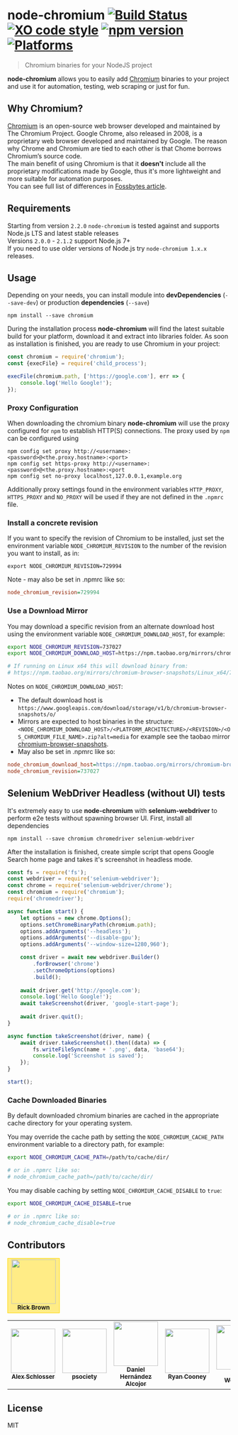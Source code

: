 # node-chromium [![Build Status](https://travis-ci.org/dtolstyi/node-chromium.svg?branch=master)](https://travis-ci.org/dtolstyi/node-chromium) [![XO code style](https://img.shields.io/badge/code_style-XO-blue.svg)](https://github.com/sindresorhus/xo) [![npm version](https://badge.fury.io/js/chromium.svg)](https://badge.fury.io/js/chromium) [![Platforms](https://img.shields.io/badge/platforms-Win/Linux/Mac-lightgrey.svg)](https://github.com/dtolstyi/node-chromium)
> Chromium binaries for your NodeJS project

**node-chromium** allows you to easily add [Chromium](https://www.chromium.org/) binaries to your project and use it for automation, testing, web scraping or just for fun.

## Why Chromium?
[Chromium](https://www.chromium.org/) is an open-source web browser developed and maintained by The Chromium Project. Google Chrome, also released in 2008, is a proprietary web browser developed and maintained by Google. The reason why Chrome and Chromium are tied to each other is that Chome borrows Chromium’s source code.  
The main benefit of using Chromium is that it **doesn't** include all the proprietary modifications made by Google, thus it's more lightweight and more suitable for automation purposes.  
You can see full list of differences in [Fossbytes article](https://fossbytes.com/difference-google-chrome-vs-chromium-browser/).

## Requirements

Starting from version `2.2.0` `node-chromium` is tested against and supports Node.js LTS and latest stable releases  
Versions `2.0.0` - `2.1.2` support Node.js 7+  
If you need to use older versions of Node.js try `node-chromium 1.x.x` releases.

## Usage
Depending on your needs, you can install module into **devDependencies** (`--save-dev`) or production **dependencies** (`--save`)

```
npm install --save chromium
```

During the installation process **node-chromium** will find the latest suitable build for your platform, download it and extract into libraries folder. As soon as installation is finished, you are ready to use Chromium in your project:

```js
const chromium = require('chromium');
const {execFile} = require('child_process');

execFile(chromium.path, ['https://google.com'], err => {
	console.log('Hello Google!');
});
```

### Proxy Configuration
When downloading the chromium binary **node-chromium** will use the proxy configured for `npm` to establish HTTP(S) connections. The proxy used by `npm` can be configured using 
```
npm config set proxy http://<username>:<password>@<the.proxy.hostname>:<port>
npm config set https-proxy http://<username>:<password>@<the.proxy.hostname>:<port
npm config set no-proxy localhost,127.0.0.1,example.org
```

Additionally proxy settings found in the environment variables `HTTP_PROXY`, `HTTPS_PROXY` and `NO_PROXY` will be used if they are not defined in the `.npmrc` file.

### Install a concrete revision
If you want to specify the revision of Chromium to be installed, just set the environment variable `NODE_CHROMIUM_REVISION` to the number of the revision you want to install, as in:
```shell script
export NODE_CHROMIUM_REVISION=729994
```

Note - may also be set in .npmrc like so:

```ini
node_chromium_revision=729994
```

### Use a Download Mirror
You may download a specific revision from an alternate download host using the environment variable `NODE_CHROMIUM_DOWNLOAD_HOST`, for example:

```bash
export NODE_CHROMIUM_REVISION=737027
export NODE_CHROMIUM_DOWNLOAD_HOST=https://npm.taobao.org/mirrors/chromium-browser-snapshots/

# If running on Linux x64 this will download binary from:
# https://npm.taobao.org/mirrors/chromium-browser-snapshots/Linux_x64/737027/chrome-linux.zip?alt=media
```

Notes on `NODE_CHROMIUM_DOWNLOAD_HOST`:

* The default download host is `https://www.googleapis.com/download/storage/v1/b/chromium-browser-snapshots/o/`
* Mirrors are expected to host binaries in the structure: `<NODE_CHROMIUM_DOWNLOAD_HOST>/<PLATFORM_ARCHITECTURE>/<REVISION>/<OS_CHROMIUM_FILE_NAME>.zip?alt=media` for example see the taobao mirror [chromium-browser-snapshots](https://npm.taobao.org/mirrors/chromium-browser-snapshots/).
* May also be set in .npmrc like so:

```ini
node_chromium_download_host=https://npm.taobao.org/mirrors/chromium-browser-snapshots/
node_chromium_revision=737027
```

## Selenium WebDriver Headless (without UI) tests
It's extremely easy to use **node-chromium** with **selenium-webdriver** to perform e2e tests without spawning browser UI.
First, install all dependencies

```
npm install --save chromium chromedriver selenium-webdriver
```

After the installation is finished, create simple script that opens Google Search home page and takes it's screenshot in headless mode.

```js
const fs = require('fs');
const webdriver = require('selenium-webdriver');
const chrome = require('selenium-webdriver/chrome');
const chromium = require('chromium');
require('chromedriver');

async function start() {
    let options = new chrome.Options();
    options.setChromeBinaryPath(chromium.path);
    options.addArguments('--headless');
    options.addArguments('--disable-gpu');
    options.addArguments('--window-size=1280,960');

    const driver = await new webdriver.Builder()
        .forBrowser('chrome')
        .setChromeOptions(options)
        .build();
		
    await driver.get('http://google.com');
    console.log('Hello Google!');
    await takeScreenshot(driver, 'google-start-page');
    
    await driver.quit();
}

async function takeScreenshot(driver, name) {
	await driver.takeScreenshot().then((data) => {
        fs.writeFileSync(name + '.png', data, 'base64');
        console.log('Screenshot is saved');
    });
}

start();
```

### Cache Downloaded Binaries
By default downloaded chromium binaries are cached in the appropriate cache directory for your operating system.

You may override the cache path by setting the `NODE_CHROMIUM_CACHE_PATH` environment variable to a directory path, for example:

```bash
export NODE_CHROMIUM_CACHE_PATH=/path/to/cache/dir/

# or in .npmrc like so:
# node_chromium_cache_path=/path/to/cache/dir/
```

You may disable caching by setting `NODE_CHROMIUM_CACHE_DISABLE` to `true`:

```bash
export NODE_CHROMIUM_CACHE_DISABLE=true

# or in .npmrc like so:
# node_chromium_cache_disable=true
```

## Contributors
<table>
  <tr style="background: #ffec86">
    <td align="center" style="border: 1px solid gold"><a href="https://github.com/ricksbrown"><img src="https://avatars0.githubusercontent.com/u/4993735?s=460&u=2920cd32369fa4767be1c4ed86c8996807b7977a&v=4" width="100px;" alt=""/><br /><sub><b>Rick Brown</b></sub></a></td>
  </tr>
</table>
<table>
  <tr>
    <td align="center"><a href="https://github.com/aschlosser-tf"><img src="https://avatars2.githubusercontent.com/u/32895827?s=460&v=4" width="100px;" alt=""/><br /><sub><b>Alex Schlosser</b></sub></a></td>
    <td align="center"><a href="https://github.com/psociety"><img src="https://avatars3.githubusercontent.com/u/29523682?s=460&u=51a0fc950ef63ebf7de73701454da97b29c4f9be&v=4" width="100px;" alt=""/><br /><sub><b>psociety</b></sub></a></td>
    <td align="center"><a href="https://github.com/dhAlcojor"><img src="https://avatars3.githubusercontent.com/u/567687?s=460&u=4fe23913c4a02531192701bc5ff393a296f38ac2&v=4" width="100px;" alt=""/><br /><sub><b>Daniel Hernández Alcojor</b></sub></a></td>
    <td align="center"><a href="https://github.com/rcooney"><img src="https://avatars3.githubusercontent.com/u/5251278?s=460&v=4" width="100px;" alt=""/><br /><sub><b>Ryan Cooney</b></sub></a></td>
    <td align="center"><a href="https://github.com/amilajack"><img src="https://avatars1.githubusercontent.com/u/6374832?s=460&u=8e2f43ba7405c7d991351d95854ec1c64e7e4d52&v=4" width="100px;" alt=""/><br /><sub><b>Amila Welihinda</b></sub></a></td>
  </tr>
</table>

## License
MIT
